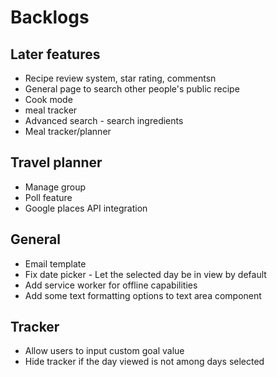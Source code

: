 # Backlogs

## Later features

- Recipe review system, star rating, commentsn
- General page to search other people's public recipe
- Cook mode
- meal tracker
- Advanced search - search ingredients
- Meal tracker/planner

## Travel planner

- Manage group
- Poll feature
- Google places API integration

## General

- Email template
- Fix date picker - Let the selected day be in view by default
- Add service worker for offline capabilities
- Add some text formatting options to text area component

## Tracker

- Allow users to input custom goal value
- Hide tracker if the day viewed is not among days selected
